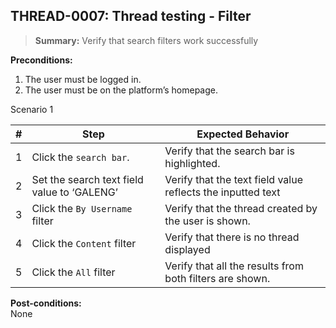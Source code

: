 ## **THREAD-0007:** Thread testing - Filter  

> **Summary:** Verify that search filters work successfully  <br>

**Preconditions:**  
1. The user must be logged in.
2. The user must be on the platform’s homepage.

Scenario 1 

 | \# | Step | Expected Behavior | 
 |----|------|-------------------| 
 |  1 |  Click the `search bar`.                    | Verify that the search bar is highlighted. |
 |  2 | Set the search text field value to ‘GALENG’ | Verify that the text field value reflects the inputted text |  
 |  3 | Click the `By Username` filter              | Verify that the thread created by the user is shown. |  
 |  4 | Click the `Content` filter                  | Verify that there is no thread displayed |  
 |  5 | Click the `All` filter                      | Verify that all the results from both filters are shown. |  

**Post-conditions:**  
None
